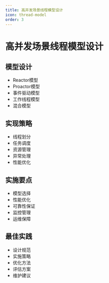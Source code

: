 ```yaml
---
title: 高并发场景线程模型设计
icon: thread-model
order: 3
---
```


# 高并发场景线程模型设计

## 模型设计
- Reactor模型
- Proactor模型
- 事件驱动模型
- 工作线程模型
- 混合模型

## 实现策略
- 线程划分
- 任务调度
- 资源管理
- 异常处理
- 性能优化

## 实施要点
- 模型选择
- 性能优化
- 可靠性保证
- 监控管理
- 运维保障

## 最佳实践
- 设计规范
- 实施策略
- 优化方法
- 评估方案
- 维护建议

